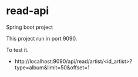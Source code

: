# read-api

Spring boot project

This project run in port 9090.

To test it.

  * http://localhost:9090/api/read/artist/<id_artist>?type=album&limit=50&offset=1
